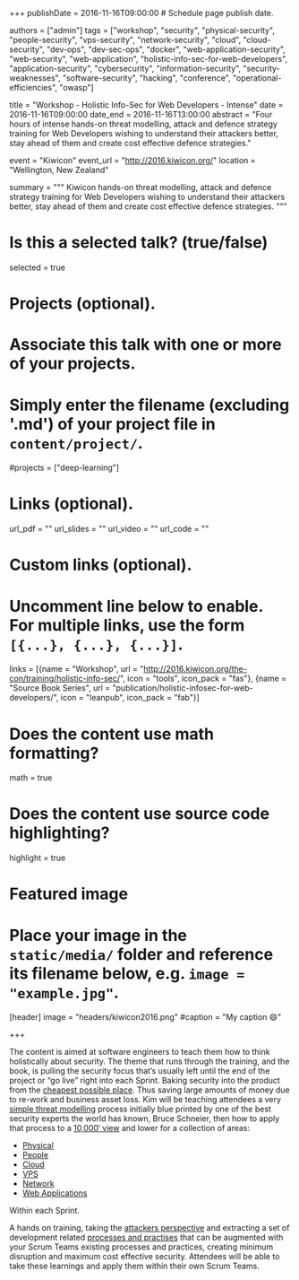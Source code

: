 +++
publishDate = 2016-11-16T09:00:00  # Schedule page publish date.

authors = ["admin"]
tags = ["workshop", "security", "physical-security", "people-security", "vps-security", "network-security", "cloud", "cloud-security", "dev-ops", "dev-sec-ops", "docker", "web-application-security", "web-security", "web-application", "holistic-info-sec-for-web-developers", "application-security", "cybersecurity", "information-security", "security-weaknesses", "software-security", "hacking", "conference", "operational-efficiencies", "owasp"]

title = "Workshop - Holistic Info-Sec for Web Developers - Intense"
date = 2016-11-16T09:00:00
date_end = 2016-11-16T13:00:00
abstract = "Four hours of intense hands-on threat modelling, attack and defence strategy training for Web Developers wishing to understand their attackers better, stay ahead of them and create cost effective defence strategies."

event = "Kiwicon"
event_url = "http://2016.kiwicon.org/"
location = "Wellington, New Zealand"

summary = """
Kiwicon hands-on threat modelling, attack and defence strategy training for Web Developers wishing to understand their attackers better, stay ahead of them and create cost effective defence strategies.
"""

# Is this a selected talk? (true/false)
selected = true

# Projects (optional).
#   Associate this talk with one or more of your projects.
#   Simply enter the filename (excluding '.md') of your project file in `content/project/`.
#projects = ["deep-learning"]

# Links (optional).
url_pdf = ""
url_slides = ""
url_video = ""
url_code = ""

# Custom links (optional).
#   Uncomment line below to enable. For multiple links, use the form `[{...}, {...}, {...}]`.
links = [{name = "Workshop", url = "http://2016.kiwicon.org/the-con/training/holistic-info-sec/", icon = "tools", icon_pack = "fas"}, {name = "Source Book Series", url = "publication/holistic-infosec-for-web-developers/", icon = "leanpub", icon_pack = "fab"}]


# Does the content use math formatting?
math = true

# Does the content use source code highlighting?
highlight = true

# Featured image
# Place your image in the `static/media/` folder and reference its filename below, e.g. `image = "example.jpg"`.
[header]
image = "headers/kiwicon2016.png"
#caption = "My caption :smile:"

+++


The content is aimed at software engineers to teach them how to think holistically about security. The theme that runs through the training, and the book, is pulling the security focus that’s usually left until the end of the project or “go live” right into each Sprint. Baking security into the product from the [cheapest possible place](https://f0.holisticinfosecforwebdevelopers.com/chap06.html#leanpub-auto-cheapest-place-to-deal-with-defects). Thus saving large amounts of money due to re-work and business asset loss. Kim will be teaching attendees a very [simple threat modelling](https://f0.holisticinfosecforwebdevelopers.com/chap03.html#starting-with-the-30000-foot-view) process initially blue printed by one of the best security experts the world has known, Bruce Schneier, then how to apply that process to a [10,000′ view](https://f0.holisticinfosecforwebdevelopers.com/chap04.html#10000-foot-view-and-lower) and lower for a collection of areas:

* [Physical](http://f0.holisticinfosecforwebdevelopers.com/chap07.html#physical)
* [People](http://f0.holisticinfosecforwebdevelopers.com/chap08.html#people)
* [Cloud](http://f1.holisticinfosecforwebdevelopers.com/chap05.html#cloud)
* [VPS](http://f1.holisticinfosecforwebdevelopers.com/chap03.html#vps)
* [Network](http://f1.holisticinfosecforwebdevelopers.com/chap04.html#network) 
* [Web Applications](http://f1.holisticinfosecforwebdevelopers.com/chap06.html#web-applications)

Within each Sprint.

A hands on training, taking the [attackers perspective](https://f0.holisticinfosecforwebdevelopers.com/chap06.html#process-and-practises-penetration-testing) and extracting a set of development related [processes and practises](https://f0.holisticinfosecforwebdevelopers.com/chap06.html#process-and-practises-agile-development-and-practices) that can be augmented with your Scrum Teams existing processes and practices, creating minimum disruption and maximum cost effective security. Attendees will be able to take these learnings and apply them within their own Scrum Teams.
